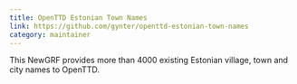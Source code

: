 ```yaml
---
title: OpenTTD Estonian Town Names
link: https://github.com/gynter/openttd-estonian-town-names
category: maintainer
---
```


This NewGRF provides more than 4000 existing Estonian village, town and city names to OpenTTD.
